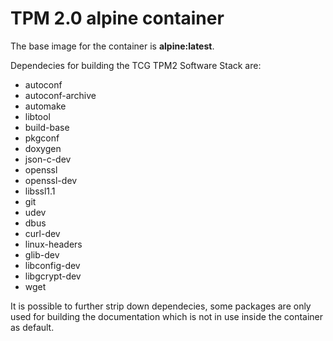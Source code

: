 # TPM 2.0 alpine container

The base image for the container is **alpine:latest**.

Dependecies for building the TCG TPM2 Software Stack are:

* autoconf
* autoconf-archive
* automake
* libtool
* build-base
* pkgconf
* doxygen
* json-c-dev
* openssl
* openssl-dev
* libssl1.1
* git
* udev 
* dbus
* curl-dev
* linux-headers
* glib-dev
* libconfig-dev
* libgcrypt-dev
* wget

It is possible to further strip down dependecies, some packages are only used for
building the documentation which is not in use inside the container as
default.


